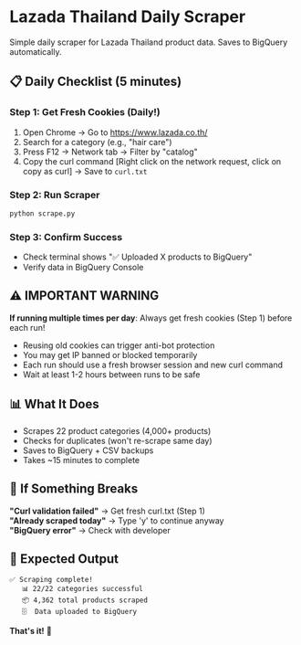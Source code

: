 # Lazada Thailand Daily Scraper

Simple daily scraper for Lazada Thailand product data. Saves to BigQuery automatically.

## 📋 Daily Checklist (5 minutes)

### Step 1: Get Fresh Cookies (Daily!)
1. Open Chrome → Go to https://www.lazada.co.th/
2. Search for a category (e.g., "hair care")
3. Press F12 → Network tab → Filter by "catalog"
4. Copy the curl command [Right click on the network request, click on copy as curl] → Save to `curl.txt`

### Step 2: Run Scraper
```bash
python scrape.py
```

### Step 3: Confirm Success
- Check terminal shows "✅ Uploaded X products to BigQuery"
- Verify data in BigQuery Console

## ⚠️ IMPORTANT WARNING

**If running multiple times per day**: Always get fresh cookies (Step 1) before each run!

- Reusing old cookies can trigger anti-bot protection
- You may get IP banned or blocked temporarily
- Each run should use a fresh browser session and new curl command
- Wait at least 1-2 hours between runs to be safe

## 📊 What It Does

- Scrapes 22 product categories (4,000+ products)
- Checks for duplicates (won't re-scrape same day)
- Saves to BigQuery + CSV backups
- Takes ~15 minutes to complete

## 🚨 If Something Breaks

**"Curl validation failed"** → Get fresh curl.txt (Step 1)  
**"Already scraped today"** → Type 'y' to continue anyway  
**"BigQuery error"** → Check with developer

## 🎯 Expected Output

```
✅ Scraping complete!
   📊 22/22 categories successful
   📦 4,362 total products scraped
   🗄️  Data uploaded to BigQuery
```

**That's it!** 🚀 